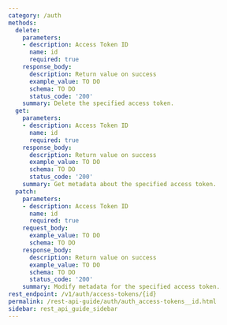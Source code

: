 ```yaml
---
category: /auth
methods:
  delete:
    parameters:
    - description: Access Token ID
      name: id
      required: true
    response_body:
      description: Return value on success
      example_value: TO DO
      schema: TO DO
      status_code: '200'
    summary: Delete the specified access token.
  get:
    parameters:
    - description: Access Token ID
      name: id
      required: true
    response_body:
      description: Return value on success
      example_value: TO DO
      schema: TO DO
      status_code: '200'
    summary: Get metadata about the specified access token.
  patch:
    parameters:
    - description: Access Token ID
      name: id
      required: true
    request_body:
      example_value: TO DO
      schema: TO DO
    response_body:
      description: Return value on success
      example_value: TO DO
      schema: TO DO
      status_code: '200'
    summary: Modify metadata for the specified access token.
rest_endpoint: /v1/auth/access-tokens/{id}
permalink: /rest-api-guide/auth/auth_access-tokens__id.html
sidebar: rest_api_guide_sidebar
---
```

